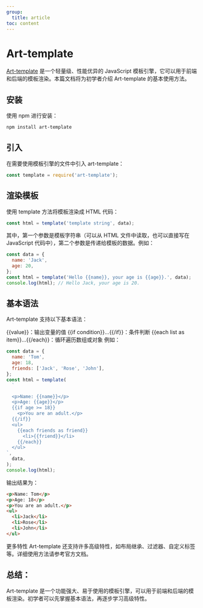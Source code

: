 ```yaml
---
group:
  title: article
toc: content
---
```


# Art-template

[Art-template](https://aui.github.io/art-template) 是一个轻量级、性能优异的 JavaScript 模板引擎，它可以用于前端和后端的模板渲染。本篇文档将为初学者介绍 Art-template 的基本使用方法。

## 安装

使用 npm 进行安装：

```bash
npm install art-template
```

## 引入

在需要使用模板引擎的文件中引入 art-template：

```js
const template = require('art-template');
```

## 渲染模板

使用 template 方法将模板渲染成 HTML 代码：

```js
const html = template('template string', data);
```

其中，第一个参数是模板字符串（可以从 HTML 文件中读取，也可以直接写在 JavaScript 代码中），第二个参数是传递给模板的数据。例如：

```js
const data = {
  name: 'Jack',
  age: 20,
};
const html = template('Hello {{name}}, your age is {{age}}.', data);
console.log(html); // Hello Jack, your age is 20.
```

## 基本语法

Art-template 支持以下基本语法：

{{value}}：输出变量的值
{{if condition}}...{{/if}}：条件判断
{{each list as item}}...{{/each}}：循环遍历数组或对象
例如：

```js
const data = {
  name: 'Tom',
  age: 18,
  friends: ['Jack', 'Rose', 'John'],
};
const html = template(
  `

  <p>Name: {{name}}</p>
  <p>Age: {{age}}</p>
  {{if age >= 18}}
    <p>You are an adult.</p>
  {{/if}}
  <ul>
    {{each friends as friend}}
      <li>{{friend}}</li>
    {{/each}}
  </ul>
`,
  data,
);
console.log(html);
```

输出结果为：

```html
<p>Name: Tom</p>
<p>Age: 18</p>
<p>You are an adult.</p>
<ul>
  <li>Jack</li>
  <li>Rose</li>
  <li>John</li>
</ul>
```

更多特性
Art-template 还支持许多高级特性，如布局继承、过滤器、自定义标签等。详细使用方法请参考官方文档。

## 总结：

Art-template 是一个功能强大、易于使用的模板引擎，可以用于前端和后端的模板渲染。初学者可以先掌握基本语法，再逐步学习高级特性。
